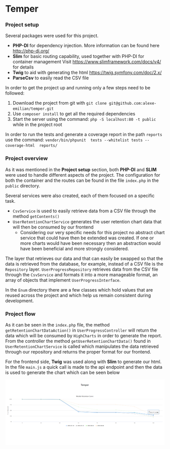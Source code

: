 # Temper

### Project setup

Several packages were used for this project.
- **PHP-DI** for dependency injection. More information can be found here http://php-di.org/
- **Slim** for basic routing capability, used together with PHP-DI for container management Visit https://www.slimframework.com/docs/v4/ for details
- **Twig** to aid with generating the html https://twig.symfony.com/doc/2.x/
- **ParseCsv** to easily read the CSV file

In order to get the project up and running only a few steps need to be followed:
1. Download the project from git with `git clone git@github.com:alexe-emilian/temper.git`
2. Use `composer install` to get all the required dependencies
3. Start the server using the command: `php -S localhost:80 -t public` while in the project root

In order to run the tests and generate a coverage report in the path `reports` use the command: `vendor/bin/phpunit  tests --whitelist tests --coverage-html  reports/`

### Project overview
As it was mentioned in the **Project setup** section, both **PHP-DI** and **SLIM** were used to handle different aspects of the project.
The configuration for both the container and the routes can be found in the file `index.php` in the `public` directory.

Several services were also created, each of them focused on a specific task.
- `CsvService` is used to easily retrieve data from a CSV file through the method `getContents()`
- `UserRetentionChartService` generates the user retention chart data that will then be consumed by our frontend
    - Considering our very specific needs for this project no abstract chart service that could have then be extended was created. 
If one or more charts would have been necessary then an abstraction would have been beneficial and more strongly considered.

The layer that retrieves our data and that can easily be swapped so that the data is retrieved from the database, for example, instead of a CSV file is the `Repository` layer.
`UserProgressRepository` retrieves data from the CSV file through the `CsvService` and formats it into a more manageable format, an array of objects that implement `UserProgressInterface`.

In the `Enum` directory there are a few classes which hold values that are reused across the project and which help us remain consistent during development.

### Project flow

As it can be seen in the `index.php` file, the method `getRetentionChartDataAction()` in `UserProgressController` will return the data which will be consumed by `HighCharts` in order to generate the report.
From the controller the method `getUserRetentionChartData()` found in `UserRetentionChartService` is called which manipulates the data retrieved through our repository and returns the proper format for our frontend.

For the frontend side, **Twig** was used along with **Slim** to generate our html.
In the file `main.js` a quick call is made to the api endpoint and then the data is used to generate the chart which can be seen below

![RETENTION CURVE](weekly-retention-curve.PNG)
